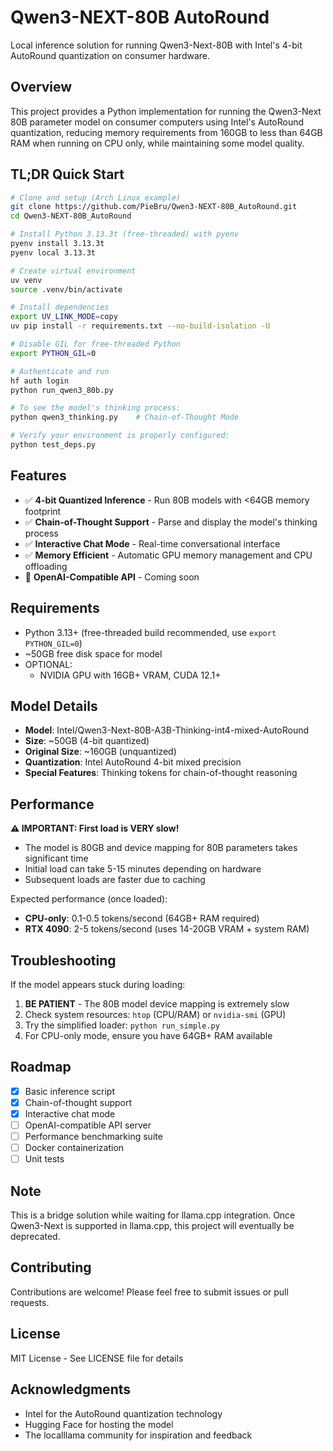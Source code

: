 # Qwen3-NEXT-80B AutoRound

Local inference solution for running Qwen3-Next-80B with Intel's 4-bit AutoRound quantization on consumer hardware.

## Overview

This project provides a Python implementation for running the Qwen3-Next 80B parameter model on consumer computers using Intel's AutoRound quantization, reducing memory requirements from 160GB to less than 64GB RAM when running on CPU only, while maintaining some model quality.

## TL;DR Quick Start

```bash
# Clone and setup (Arch Linux example)
git clone https://github.com/PieBru/Qwen3-NEXT-80B_AutoRound.git
cd Qwen3-NEXT-80B_AutoRound

# Install Python 3.13.3t (free-threaded) with pyenv
pyenv install 3.13.3t
pyenv local 3.13.3t

# Create virtual environment
uv venv
source .venv/bin/activate

# Install dependencies
export UV_LINK_MODE=copy
uv pip install -r requirements.txt --no-build-isolation -U

# Disable GIL for free-threaded Python
export PYTHON_GIL=0

# Authenticate and run
hf auth login
python run_qwen3_80b.py

# To see the model's thinking process:
python qwen3_thinking.py    # Chain-of-Thought Mode

# Verify your environment is properly configured:
python test_deps.py
```

## Features

- ✅ **4-bit Quantized Inference** - Run 80B models with <64GB memory footprint
- ✅ **Chain-of-Thought Support** - Parse and display the model's thinking process
- ✅ **Interactive Chat Mode** - Real-time conversational interface
- ✅ **Memory Efficient** - Automatic GPU memory management and CPU offloading
- 🚧 **OpenAI-Compatible API** - Coming soon

## Requirements

- Python 3.13+ (free-threaded build recommended, use `export PYTHON_GIL=0`)
- ~50GB free disk space for model
- OPTIONAL:
  - NVIDIA GPU with 16GB+ VRAM, CUDA 12.1+

## Model Details

- **Model**: Intel/Qwen3-Next-80B-A3B-Thinking-int4-mixed-AutoRound
- **Size**: ~50GB (4-bit quantized)
- **Original Size**: ~160GB (unquantized)
- **Quantization**: Intel AutoRound 4-bit mixed precision
- **Special Features**: Thinking tokens for chain-of-thought reasoning

## Performance

**⚠️ IMPORTANT: First load is VERY slow!**
- The model is 80GB and device mapping for 80B parameters takes significant time
- Initial load can take 5-15 minutes depending on hardware
- Subsequent loads are faster due to caching

Expected performance (once loaded):
- **CPU-only**: 0.1-0.5 tokens/second (64GB+ RAM required)
- **RTX 4090**: 2-5 tokens/second (uses 14-20GB VRAM + system RAM)

## Troubleshooting

If the model appears stuck during loading:
1. **BE PATIENT** - The 80B model device mapping is extremely slow
2. Check system resources: `htop` (CPU/RAM) or `nvidia-smi` (GPU)
3. Try the simplified loader: `python run_simple.py`
4. For CPU-only mode, ensure you have 64GB+ RAM available

## Roadmap

- [x] Basic inference script
- [x] Chain-of-thought support
- [x] Interactive chat mode
- [ ] OpenAI-compatible API server
- [ ] Performance benchmarking suite
- [ ] Docker containerization
- [ ] Unit tests

## Note

This is a bridge solution while waiting for llama.cpp integration. Once Qwen3-Next is supported in llama.cpp, this project will  eventually be deprecated.

## Contributing

Contributions are welcome! Please feel free to submit issues or pull requests.

## License

MIT License - See LICENSE file for details

## Acknowledgments

- Intel for the AutoRound quantization technology
- Hugging Face for hosting the model
- The localllama community for inspiration and feedback
